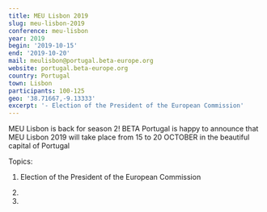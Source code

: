 ```yaml
---
title: MEU Lisbon 2019
slug: meu-lisbon-2019
conference: meu-lisbon
year: 2019
begin: '2019-10-15'
end: '2019-10-20'
mail: meulisbon@portugal.beta-europe.org
website: portugal.beta-europe.org
country: Portugal
town: Lisbon
participants: 100-125
geo: '38.71667,-9.13333'
excerpt: '- Election of the President of the European Commission'
---
```

MEU Lisbon is back for season 2! BETA Portugal is happy to announce that MEU Lisbon 2019 will take place from 15 to 20 OCTOBER in the beautiful capital of Portugal

Topics:

1. Election of the President of the European Commission
2. 

3.
